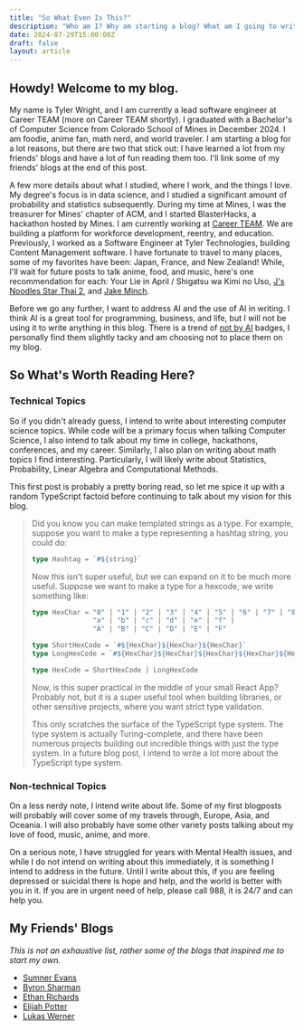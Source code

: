 ```yaml
---
title: "So What Even Is This?"
description: "Who am I? Why am starting a blog? What am I going to write about?"
date: 2024-07-29T15:00:00Z
draft: false
layout: article
---
```


## Howdy! Welcome to my blog.

My name is Tyler Wright, and I am currently a lead software engineer at Career TEAM (more on Career TEAM shortly). I graduated with a Bachelor's of Computer Science from Colorado School of Mines in December 2024. I am foodie, anime fan, math nerd, and world traveler. I am starting a blog for a lot reasons, but there are two that stick out: I have learned a lot from my friends' blogs and have a lot of fun reading them too. I'll link some of my friends' blogs at the end of this post. 

A few more details about what I studied, where I work, and the things I love. My degree's focus is in data science, and I studied a significant amount of probability and statistics subsequently. During my time at Mines, I was the treasurer for Mines' chapter of ACM, and I started BlasterHacks, a hackathon hosted by Mines. I am currently working at [Career TEAM](https://careerteam.com/). We are building a platform for workforce development, reentry, and education. Previously, I worked as a Software Engineer at Tyler Technologies, building Content Management software. I have fortunate to travel to many places, some of my favorites have been: Japan, France, and New Zealand! While, I'll wait for future posts to talk anime, food, and music, here's one recommendation for each: Your Lie in April / Shigatsu wa Kimi no Uso, [J's Noodles Star Thai 2](https://jnst2.blogspot.com/), and [Jake Minch](https://www.jakeminch.com/).

Before we go any further, I want to address AI and the use of AI in writing. I think AI is a great tool for programming, business, and life, but I will not be using it to write anything in this blog. There is a trend of [not by AI](https://notbyai.fyi/) badges, I personally find them slightly tacky and am choosing not to place them on my blog.

## So What's Worth Reading Here?

### Technical Topics

So if you didn't already guess, I intend to write about interesting computer science topics. While code will be a primary focus when talking Computer Science, I also intend to talk about my time in college, hackathons, conferences, and my career. Similarly, I also plan on writing about math topics I find interesting. Particularly, I will likely write about Statistics, Probability, Linear Algebra and Computational Methods. 

This first post is probably a pretty boring read, so let me spice it up with a random TypeScript factoid before continuing to talk about my vision for this blog.

> Did you know you can make templated strings as a type. For example, suppose you want to make a type representing a hashtag string, you could do:
> ```ts
> type Hashtag = `#${string}`
> ```
> Now this isn't super useful, but we can expand on it to be much more useful. Suppose we want to make a type for a hexcode, we write something like:
> ```ts
> type HexChar = "0" | "1" | "2" | "3" | "4" | "5" | "6" | "7" | "8" | "9" |
>                "a" | "b" | "c" | "d" | "e" | "f" |
>                "A" | "B" | "C" | "D" | "E" | "F"
>
> type ShortHexCode = `#${HexChar}${HexChar}${HexChar}`
> type LongHexCode = `#${HexChar}${HexChar}${HexChar}${HexChar}${HexChar}${HexChar}`
>
> type HexCode = ShortHexCode | LongHexCode
> ```
> Now, is this super practical in the middle of your small React App? Probably not, but it is a super useful tool when building libraries, or other sensitive projects, where you want strict type validation. 
>
> This only scratches the surface of the TypeScript type system. The type system is actually Turing-complete, and there have been numerous projects building out incredible things with just the type system. In a future blog post, I intend to write a lot more about the TypeScript type system.

### Non-technical Topics

On a less nerdy note, I intend write about life. Some of my first blogposts will probably will cover some of my travels through, Europe, Asia, and Oceania. I will also probably have some other variety posts talking about my love of food, music, anime, and more. 

On a serious note, I have struggled for years with Mental Health issues, and while I do not intend on writing about this immediately, it is something I intend to address in the future. Until I write about this, if you are feeling depressed or suicidal there is hope and help, and the world is better with you in it. If you are in urgent need of help, please call 988, it is 24/7 and can help you. 

## My Friends' Blogs

*This is not an exhaustive list, rather some of the blogs that inspired me to start my own.*

- [Sumner Evans](https://sumnerevans.com/)
- [Byron Sharman](https://byronsharman.com/)
- [Ethan Richards](https://ezrichards.github.io/)
- [Elijah Potter](https://elijahpotter.dev/)
- [Lukas Werner](https://lukaswerner.com/)

